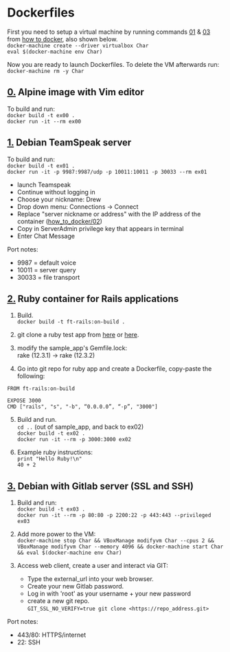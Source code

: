 # Dockerfiles

First you need to setup a virtual machine by running commands [01](https://github.com/dfinnis/Docker/blob/master/00_how_to_docker/01) & [03](https://github.com/dfinnis/Docker/blob/master/00_how_to_docker/03) from [how to docker](https://github.com/dfinnis/Docker/tree/master/00_how_to_docker), also shown below. <br>
```docker-machine create --driver virtualbox Char``` <br>
```eval $(docker-machine env Char)```

Now you are ready to launch Dockerfiles. To delete the VM afterwards run: <br>
```docker-machine rm -y Char```

## [0.](https://github.com/dfinnis/Docker/blob/master/01_dockerfiles/ex00/Dockerfile) Alpine image with Vim editor

To build and run: <br>
```docker build -t ex00 .``` <br>
```docker run -it --rm ex00```

## [1.](https://github.com/dfinnis/Docker/blob/master/01_dockerfiles/ex01/Dockerfile) Debian TeamSpeak server

To build and run: <br>
```docker build -t ex01 .``` <br>
```docker run -it -p 9987:9987/udp -p 10011:10011 -p 30033 --rm ex01```

* launch Teamspeak
* Continue without logging in
* Choose your nickname: Drew
* Drop down menu: Connections -> Connect
* Replace "server nickname or address" with the IP address of the container ([how_to_docker/02](https://github.com/dfinnis/Docker/blob/master/00_how_to_docker/01))
* Copy in ServerAdmin privilege key that appears in terminal
* Enter Chat Message

Port notes:
* 9987 = default voice
* 10011 = server query
* 30033 = file transport

## [2.](https://github.com/dfinnis/Docker/blob/master/01_dockerfiles/ex02/Dockerfile) Ruby container for Rails applications

1. Build. <br>
```docker build -t ft-rails:on-build .```

2. git clone a ruby test app from [here](https://bitbucket.org/railstutorial/sample_app_4th_ed.git) or [here](https://github.com/RailsApps/rails-signup-thankyou).

3. modify the sample_app's Gemfile.lock: <br>
rake (12.3.1) -> rake (12.3.2)

4. Go into git repo for ruby app and create a Dockerfile, copy-paste the following: <br>
```
FROM ft-rails:on-build

EXPOSE 3000
CMD ["rails", "s", "-b", “0.0.0.0”, “-p”, "3000"]
```

5. Build and run. <br>
```cd ..``` (out of sample_app, and back to ex02) <br>
```docker build -t ex02 .``` <br>
```docker run -it --rm -p 3000:3000 ex02``` <br>

6. Example ruby instructions: <br>
```print "Hello Ruby!\n"``` <br>
```40 + 2```

## [3.](https://github.com/dfinnis/Docker/blob/master/01_dockerfiles/ex03/Dockerfile) Debian with Gitlab server (SSL and SSH)

1. Build and run: <br>
```docker build -t ex03 .``` <br>
```docker run -it --rm -p 80:80 -p 2200:22 -p 443:443 --privileged ex03```

2. Add more power to the VM: <br>
```docker-machine stop Char && VBoxManage modifyvm Char --cpus 2 && VBoxManage modifyvm Char --memory 4096 && docker-machine start Char && eval $(docker-machine env Char)```

3. Access web client, create a user and interact via GIT: <br>
    * Type the external_url into your web browser.
    * Create your new Gitlab password.
    * Log in with 'root' as your username + your new password
    * create a new git repo. <br>
```GIT_SSL_NO_VERIFY=true git clone <https://repo_address.git>```

Port notes:
* 443/80: HTTPS/internet
* 22: SSH
